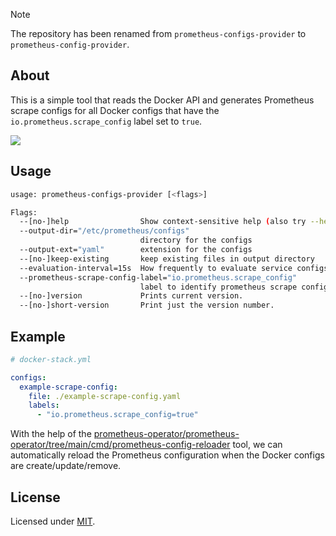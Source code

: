 > [!NOTE]
> The repository has been renamed from `prometheus-configs-provider` to `prometheus-config-provider`.

## About

This is a simple tool that reads the Docker API and generates Prometheus scrape configs for all Docker configs that have the `io.prometheus.scrape_config` label set to `true`.

<picture>
  <source media="(prefers-color-scheme: dark)" srcset="https://github.com/swarmlibs/prometheus-configs-provider/assets/4363857/5e790dd2-0d06-434a-98f7-a1e412388c96">
  <source media="(prefers-color-scheme: light)" srcset="https://github.com/swarmlibs/prometheus-configs-provider/assets/4363857/d439c204-fec4-492a-99f7-20df95ae1217">
  <img src="https://github.com/swarmlibs/prometheus-configs-provider/assets/4363857/d439c204-fec4-492a-99f7-20df95ae1217">
</picture>

## Usage

```sh
usage: prometheus-configs-provider [<flags>]

Flags:
  --[no-]help                Show context-sensitive help (also try --help-long and --help-man).
  --output-dir="/etc/prometheus/configs"  
                             directory for the configs
  --output-ext="yaml"        extension for the configs
  --[no-]keep-existing       keep existing files in output directory
  --evaluation-interval=15s  How frequently to evaluate service configs
  --prometheus-scrape-config-label="io.prometheus.scrape_config"  
                             label to identify prometheus scrape configs
  --[no-]version             Prints current version.
  --[no-]short-version       Print just the version number.
```

## Example

```yaml
# docker-stack.yml

configs:
  example-scrape-config:
    file: ./example-scrape-config.yaml
    labels:
      - "io.prometheus.scrape_config=true"
```

With the help of the [prometheus-operator/prometheus-operator/tree/main/cmd/prometheus-config-reloader](https://github.com/prometheus-operator/prometheus-operator/tree/main/cmd/prometheus-config-reloader) tool, we can automatically reload the Prometheus configuration when the Docker configs are create/update/remove.

## License

Licensed under [MIT](./LICENSE).
